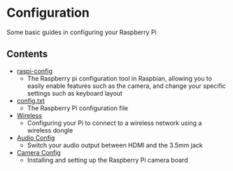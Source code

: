 # Configuration

Some basic guides in configuring your Raspberry Pi

## Contents

- [raspi-config](raspi-config.md)
    - The Raspberry pi configuration tool in Raspbian, allowing you to easily enable features such as the camera, and change your specific settings such as keyboard layout
- [config.txt](config-txt.md)
    - The Raspberry Pi configuration file
- [Wireless](wireless.md)
    - Configuring your Pi to connect to a wireless network using a wireless dongle
- [Audio Config](audio-config.md)
    - Switch your audio output between HDMI and the 3.5mm jack
- [Camera Config](camera.md)
    - Installing and setting up the Raspberry Pi camera board
